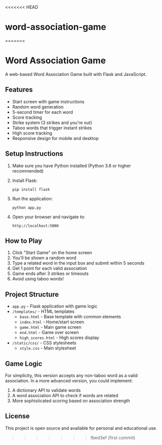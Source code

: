 <<<<<<< HEAD
# word-association-game
=======
# Word Association Game

A web-based Word Association Game built with Flask and JavaScript.

## Features

- Start screen with game instructions
- Random word generation
- 5-second timer for each word
- Score tracking
- Strike system (3 strikes and you're out)
- Taboo words that trigger instant strikes
- High score tracking
- Responsive design for mobile and desktop

## Setup Instructions

1. Make sure you have Python installed (Python 3.6 or higher recommended)

2. Install Flask:
   ```
   pip install flask
   ```

3. Run the application:
   ```
   python app.py
   ```

4. Open your browser and navigate to:
   ```
   http://localhost:5000
   ```

## How to Play

1. Click "Start Game" on the home screen
2. You'll be shown a random word
3. Type a related word in the input box and submit within 5 seconds
4. Get 1 point for each valid association
5. Game ends after 3 strikes or timeouts
6. Avoid using taboo words!

## Project Structure

- `app.py` - Flask application with game logic
- `/templates/` - HTML templates
  - `base.html` - Base template with common elements
  - `index.html` - Home/start screen
  - `game.html` - Main game screen
  - `end.html` - Game over screen
  - `high_scores.html` - High scores display
- `/static/css/` - CSS stylesheets
  - `style.css` - Main stylesheet

## Game Logic

For simplicity, this version accepts any non-taboo word as a valid association. In a more advanced version, you could implement:

1. A dictionary API to validate words
2. A word association API to check if words are related
3. More sophisticated scoring based on association strength

## License

This project is open source and available for personal and educational use.
>>>>>>> fbed3ef (first commit)
